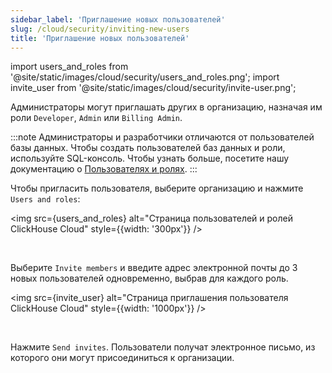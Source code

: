 ```yaml
---
sidebar_label: 'Приглашение новых пользователей'
slug: /cloud/security/inviting-new-users
title: 'Приглашение новых пользователей'
---
```


import users_and_roles from '@site/static/images/cloud/security/users_and_roles.png';
import invite_user from '@site/static/images/cloud/security/invite-user.png';

Администраторы могут приглашать других в организацию, назначая им роли `Developer`, `Admin` или `Billing Admin`.

:::note
Администраторы и разработчики отличаются от пользователей базы данных. Чтобы создать пользователей баз данных и роли, используйте SQL-консоль. Чтобы узнать больше, посетите нашу документацию о [Пользователях и ролях](/cloud/security/cloud-access-management).
:::

Чтобы пригласить пользователя, выберите организацию и нажмите `Users and roles`:

<img src={users_and_roles} alt="Страница пользователей и ролей ClickHouse Cloud" style={{width: '300px'}} />

<br />

Выберите `Invite members` и введите адрес электронной почты до 3 новых пользователей одновременно, выбрав для каждого роль.

<img src={invite_user} alt="Страница приглашения пользователя ClickHouse Cloud" style={{width: '1000px'}} />

<br />

Нажмите `Send invites`. Пользователи получат электронное письмо, из которого они могут присоединиться к организации.
